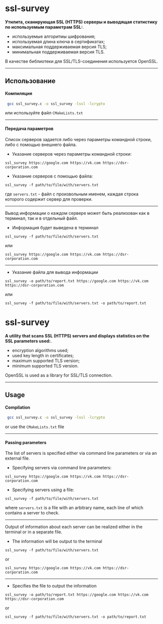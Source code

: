 # ssl-survey

**Утилита, сканирующая SSL (HTTPS) серверы и выводящая статистику по используемым параметрам SSL:**.
- используемые алгоритмы шифрования;
- используемая длина ключа в сертификатах;
- максимальная поддерживаемая версия TLS;
- минимальная поддерживаемая версия TLS.

В качестве библиотеки для SSL/TLS-соединения используется OpenSSL.

------
## Использование

#### Компиляция
```bash
 gcc ssl_survey.c -o ssl_survey -lssl -lcrypto
```
или используйте файл `CMakeLists.txt`

----

#### Передача параметров

Список серверов задается либо через параметры командной строки, либо с помощью внешнего файла. 
- Указание серверов через параметры командной строки:
 ```
ssl_survey https://google.com https://vk.com https://dsr-corporation.com
 ```
- Указание серверов с помощью файла:
```
ssl_survey -f path/to/file/with/servers.txt
```
где `servers.txt` - файл с произвольным именем, каждая строка которого содержит сервер для проверки.

----
Вывод информации о каждом сервере может быть реализован как в терминал, так и в отдельный файл.
- Информация будет выведена в терминал
```
ssl_survey -f path/to/file/with/servers.txt
```
или 
```
ssl_survey https://google.com https://vk.com https://dsr-corporation.com
```
------
- Указание файла для вывода информации
```
ssl_survey -o path/to/report.txt https://google.com https://vk.com https://dsr-corporation.com
```
или
```
ssl_survey -f path/to/file/with/servers.txt -o path/to/report.txt
```

# ssl-survey

**A utility that scans SSL (HTTPS) servers and displays statistics on the SSL parameters used:**.
- encryption algorithms used;
- used key length in certificates;
- maximum supported TLS version;
- minimum supported TLS version.

OpenSSL is used as a library for SSL/TLS connection.

------
## Usage

#### Compilation
```bash
 gcc ssl_survey.c -o ssl_survey -lssl -lcrypto
```
or use the `CMakeLists.txt` file

----

#### Passing parameters

The list of servers is specified either via command line parameters or via an external file. 
- Specifying servers via command line parameters:
 ```
ssl_survey https://google.com https://vk.com https://dsr-corporation.com
 ```
- Specifying servers using a file:
```
ssl_survey -f path/to/file/with/servers.txt
```
where `servers.txt` is a file with an arbitrary name, each line of which contains a server to check.

----
Output of information about each server can be realized either in the terminal or in a separate file.
- The information will be output to the terminal
```
ssl_survey -f path/to/file/with/servers.txt
```
or 
```
ssl_survey https://google.com https://vk.com https://dsr-corporation.com
```
------
- Specifies the file to output the information
```
ssl_survey -o path/to/report.txt https://google.com https://vk.com https://dsr-corporation.com
```
or
```
ssl_survey -f path/to/file/with/servers.txt -o path/to/report.txt
```

